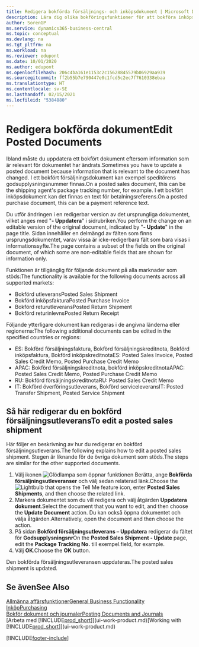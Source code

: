```yaml
---
title: Redigera bokförda försäljnings- och inköpsdokument | Microsoft Docs
description: Lära dig olika bokföringsfunktioner för att bokföra inköpsdokument och hur du kan uppdatera bokförda dokument.
author: SorenGP
ms.service: dynamics365-business-central
ms.topic: conceptual
ms.devlang: na
ms.tgt_pltfrm: na
ms.workload: na
ms.reviewer: edupont
ms.date: 10/01/2020
ms.author: edupont
ms.openlocfilehash: 206c4ba161e1153c2c15628845579b06929aa939
ms.sourcegitcommit: ff2b55b7e790447e0c1fcd5c2ec7f7610338ebaa
ms.translationtype: HT
ms.contentlocale: sv-SE
ms.lasthandoff: 02/15/2021
ms.locfileid: "5384880"
---
```

# <a name="edit-posted-documents"></a><span data-ttu-id="f9d26-103">Redigera bokförda dokument</span><span class="sxs-lookup"><span data-stu-id="f9d26-103">Edit Posted Documents</span></span>

<span data-ttu-id="f9d26-104">Ibland måste du uppdatera ett bokfört dokument eftersom information som är relevant för dokumentet har ändrats.</span><span class="sxs-lookup"><span data-stu-id="f9d26-104">Sometimes you have to update a posted document because information that is relevant to the document has changed.</span></span> <span data-ttu-id="f9d26-105">I ett bokfört försäljningsdokument kan exempel speditörens godsupplysningsnummer finnas.</span><span class="sxs-lookup"><span data-stu-id="f9d26-105">On a posted sales document, this can be the shipping agent's package tracking number, for example.</span></span> <span data-ttu-id="f9d26-106">I ett bokfört inköpsdokument kan det finnas en text för betalningsreferens.</span><span class="sxs-lookup"><span data-stu-id="f9d26-106">On a posted purchase document, this can be a payment reference text.</span></span>

<span data-ttu-id="f9d26-107">Du utför ändringen i en redigerbar version av det ursprungliga dokumentet, vilket anges med "**- Uppdatera**" i sidrubriken.</span><span class="sxs-lookup"><span data-stu-id="f9d26-107">You perform the change on an editable version of the original document, indicated by "**- Update**" in the page title.</span></span> <span data-ttu-id="f9d26-108">Sidan innehåller en delmängd av fälten som finns ursprungsdokumentet, varav vissa är icke-redigerbara fält som bara visas i informationssyfte.</span><span class="sxs-lookup"><span data-stu-id="f9d26-108">The page contains a subset of the fields on the original document, of which some are non-editable fields that are shown for information only.</span></span>

<span data-ttu-id="f9d26-109">Funktionen är tillgänglig för följande dokument på alla marknader som stöds:</span><span class="sxs-lookup"><span data-stu-id="f9d26-109">The functionality is available for the following documents across all supported markets:</span></span>

- <span data-ttu-id="f9d26-110">Bokförd utleverans</span><span class="sxs-lookup"><span data-stu-id="f9d26-110">Posted Sales Shipment</span></span>
- <span data-ttu-id="f9d26-111">Bokförd inköpsfaktura</span><span class="sxs-lookup"><span data-stu-id="f9d26-111">Posted Purchase Invoice</span></span>
- <span data-ttu-id="f9d26-112">Bokförd returutleverans</span><span class="sxs-lookup"><span data-stu-id="f9d26-112">Posted Return Shipment</span></span>
- <span data-ttu-id="f9d26-113">Bokförd returinlevns</span><span class="sxs-lookup"><span data-stu-id="f9d26-113">Posted Return Receipt</span></span>

<span data-ttu-id="f9d26-114">Följande ytterligare dokument kan redigeras i de angivna länderna eller regionerna:</span><span class="sxs-lookup"><span data-stu-id="f9d26-114">The following additional documents can be edited in the specified countries or regions:</span></span>

- <span data-ttu-id="f9d26-115">ES: Bokförd försäljningsfaktura, Bokförd försäljningskreditnota, Bokförd inköpsfaktura, Bokförd inköpskreditnota</span><span class="sxs-lookup"><span data-stu-id="f9d26-115">ES: Posted Sales Invoice, Posted Sales Credit Memo, Posted Purchase Credit Memo</span></span>
- <span data-ttu-id="f9d26-116">APAC: Bokförd försäljningskreditnota, bokförd inköpskreditnota</span><span class="sxs-lookup"><span data-stu-id="f9d26-116">APAC: Posted Sales Credit Memo, Posted Purchase Credit Memo</span></span>
- <span data-ttu-id="f9d26-117">RU: Bokförd försäljningskreditnota</span><span class="sxs-lookup"><span data-stu-id="f9d26-117">RU: Posted Sales Credit Memo</span></span>
- <span data-ttu-id="f9d26-118">IT: Bokförd överföringsutleverans, Bokförd serviceleverans</span><span class="sxs-lookup"><span data-stu-id="f9d26-118">IT: Posted Transfer Shipment, Posted Service Shipment</span></span>

## <a name="to-edit-a-posted-sales-shipment"></a><span data-ttu-id="f9d26-119">Så här redigerar du en bokförd försäljningsutleverans</span><span class="sxs-lookup"><span data-stu-id="f9d26-119">To edit a posted sales shipment</span></span>

<span data-ttu-id="f9d26-120">Här följer en beskrivning av hur du redigerar en bokförd försäljningsutleverans.</span><span class="sxs-lookup"><span data-stu-id="f9d26-120">The following explains how to edit a posted sales shipment.</span></span> <span data-ttu-id="f9d26-121">Stegen är liknande för de övriga dokument som stöds.</span><span class="sxs-lookup"><span data-stu-id="f9d26-121">The steps are similar for the other supported documents.</span></span>

1. <span data-ttu-id="f9d26-122">Välj ikonen ![Glödlampa som öppnar funktionen Berätta](media/ui-search/search_small.png "Berätta vad du vill göra"), ange **Bokförda försäljningsutleveranser** och välj sedan relaterad länk.</span><span class="sxs-lookup"><span data-stu-id="f9d26-122">Choose the ![Lightbulb that opens the Tell Me feature](media/ui-search/search_small.png "Tell me what you want to do") icon, enter **Posted Sales Shipments**, and then choose the related link.</span></span>
2. <span data-ttu-id="f9d26-123">Markera dokumentet som du vill redigera och välj åtgärden **Uppdatera dokument**.</span><span class="sxs-lookup"><span data-stu-id="f9d26-123">Select the document that you want to edit, and then choose the **Update Document** action.</span></span> <span data-ttu-id="f9d26-124">Du kan också öppna dokumentet och välja åtgärden.</span><span class="sxs-lookup"><span data-stu-id="f9d26-124">Alternatively, open the document and then choose the action.</span></span>
3. <span data-ttu-id="f9d26-125">På sidan **Bokförd försäljningsutleverans – Uppdatera** redigerar du fältet för **Godsupplysningsnr**</span><span class="sxs-lookup"><span data-stu-id="f9d26-125">On the **Posted Sales Shipment - Update** page, edit the **Package Tracking No.**</span></span> <span data-ttu-id="f9d26-126">till exempel.</span><span class="sxs-lookup"><span data-stu-id="f9d26-126">field, for example.</span></span>
4. <span data-ttu-id="f9d26-127">Välj **OK**.</span><span class="sxs-lookup"><span data-stu-id="f9d26-127">Choose the **OK** button.</span></span>

<span data-ttu-id="f9d26-128">Den bokförda försäljningsutleveransen uppdateras.</span><span class="sxs-lookup"><span data-stu-id="f9d26-128">The posted sales shipment is updated.</span></span>

## <a name="see-also"></a><span data-ttu-id="f9d26-129">Se även</span><span class="sxs-lookup"><span data-stu-id="f9d26-129">See Also</span></span>

[<span data-ttu-id="f9d26-130">Allmänna affärsfunktioner</span><span class="sxs-lookup"><span data-stu-id="f9d26-130">General Business Functionality</span></span>](ui-across-business-areas.md)  
[<span data-ttu-id="f9d26-131">Inköp</span><span class="sxs-lookup"><span data-stu-id="f9d26-131">Purchasing</span></span>](purchasing-manage-purchasing.md)  
[<span data-ttu-id="f9d26-132">Bokför dokument och journaler</span><span class="sxs-lookup"><span data-stu-id="f9d26-132">Posting Documents and Journals</span></span>](ui-post-documents-journals.md)  
<span data-ttu-id="f9d26-133">[Arbeta med [!INCLUDE[prod_short](includes/prod_short.md)]](ui-work-product.md)</span><span class="sxs-lookup"><span data-stu-id="f9d26-133">[Working with [!INCLUDE[prod_short](includes/prod_short.md)]](ui-work-product.md)</span></span>  


[!INCLUDE[footer-include](includes/footer-banner.md)]